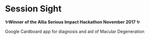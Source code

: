 # Session Sight

**:sparkles:Winner of the Allia Serious Impact Hackathon November 2017 :sparkles:**

Google Cardboard app for diagnosis and aid of Macular Degeneration


